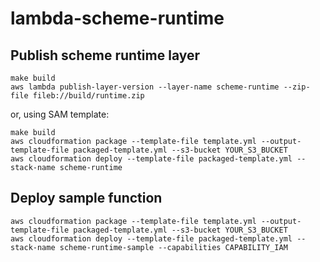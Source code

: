 # lambda-scheme-runtime

## Publish scheme runtime layer

```
make build
aws lambda publish-layer-version --layer-name scheme-runtime --zip-file fileb://build/runtime.zip
```

or, using SAM template:

```
make build
aws cloudformation package --template-file template.yml --output-template-file packaged-template.yml --s3-bucket YOUR_S3_BUCKET
aws cloudformation deploy --template-file packaged-template.yml --stack-name scheme-runtime
```

## Deploy sample function

```
aws cloudformation package --template-file template.yml --output-template-file packaged-template.yml --s3-bucket YOUR_S3_BUCKET
aws cloudformation deploy --template-file packaged-template.yml --stack-name scheme-runtime-sample --capabilities CAPABILITY_IAM
```